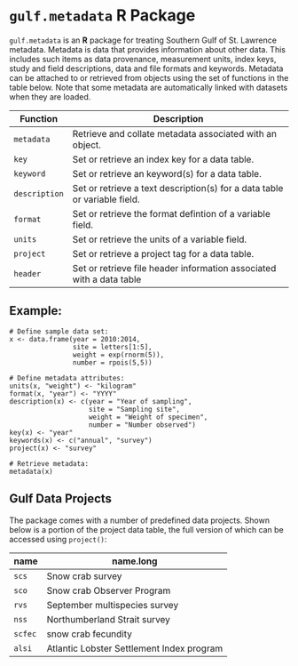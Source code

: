 # `gulf.metadata` **R** Package
`gulf.metadata` is an **R** package for treating Southern Gulf of St. Lawrence metadata. Metadata is data that provides information about other data. This includes such items as data provenance, measurement units, index keys, study and field descriptions, data and file formats and keywords. Metadata can be attached to or retrieved from objects using the set of functions in the table below. Note that some metadata are automatically linked with datasets when they are loaded.

Function      | Description
------------- | --------------------------------------------------------------------------
`metadata`    | Retrieve and collate metadata associated with an object.
`key`         | Set or retrieve an index key for a data table.
`keyword`     | Set or retrieve an keyword(s) for a data table.
`description` | Set or retrieve a text description(s) for a data table or variable field.
`format`      | Set or retrieve the format defintion of a variable field.
`units`       | Set or retrieve the units of a variable field.
`project`     | Set or retrieve a project tag for a data table.  
`header`      | Set or retrieve file header information associated with a data table

## Example:
```
# Define sample data set:
x <- data.frame(year = 2010:2014,
                site = letters[1:5],
                weight = exp(rnorm(5)),
                number = rpois(5,5))

# Define metadata attributes:
units(x, "weight") <- "kilogram"
format(x, "year") <- "YYYY"
description(x) <- c(year = "Year of sampling",
                    site = "Sampling site",
                    weight = "Weight of specimen",
                    number = "Number observed")
key(x) <- "year"
keywords(x) <- c("annual", "survey")
project(x) <- "survey"

# Retrieve metadata:
metadata(x)
```
## Gulf Data Projects

The package comes with a number of predefined data projects. Shown below is a portion of the project data table, the full version of which can be accessed using `project()`:

   name       | name.long
------------- | --------------------------------------------------------------------------
`scs`         | Snow crab survey
`sco`         | Snow crab Observer Program
`rvs`         | September multispecies survey
`nss`         | Northumberland Strait survey
`scfec`       | snow crab fecundity
`alsi`        | Atlantic Lobster Settlement Index program

